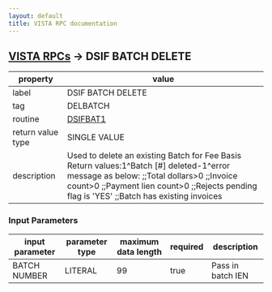 ```yaml
---
layout: default
title: VISTA RPC documentation
---
```




## [VISTA RPCs](TableOfContent.md) &#8594; DSIF BATCH DELETE 

 property | value 
--- | --- 
 label | DSIF BATCH DELETE
 tag | DELBATCH
 routine | [DSIFBAT1](http://code.osehra.org/dox/Routine_DSIFBAT1_source.html)
 return value type | SINGLE VALUE
 description | Used to delete an existing Batch for Fee Basis Return values:1^Batch [#] deleted-1^error message as below:  ;;Total dollars>0 ;;Invoice count>0 ;;Payment lien count>0 ;;Rejects pending flag is 'YES' ;;Batch has existing invoices

### Input Parameters

| input parameter | parameter type | maximum data length | required | description | 
| --- | --- | --- | --- | --- | 
| BATCH NUMBER | LITERAL | 99 | true | Pass in batch IEN | 